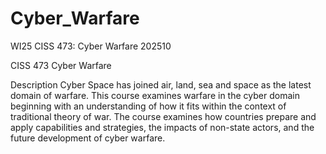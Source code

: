 # Cyber_Warfare

WI25 CISS 473: Cyber Warfare 202510

CISS 473 Cyber Warfare

Description
Cyber Space has joined air, land, sea and space as the latest domain of warfare. This course examines warfare in the cyber domain beginning with an understanding of how it fits within the context of traditional theory of war. The course examines how countries prepare and apply capabilities and strategies, the impacts of non-state actors, and the future development of cyber warfare.
